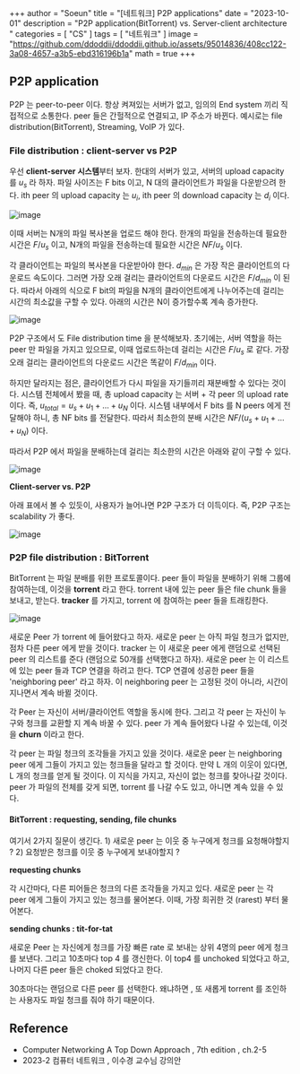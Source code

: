 +++
author = "Soeun"
title = "[네트워크] P2P applications"
date = "2023-10-01"
description = "P2P application(BitTorrent) vs. Server-client architecture "
categories = [
    "CS"
]
tags = [
    "네트워크"
]
image = "https://github.com/ddoddii/ddoddii.github.io/assets/95014836/408cc122-3a08-4657-a3b5-ebd316196b1a"
math = true
+++

## P2P application
P2P 는 peer-to-peer 이다. 항상 켜져있는 서버가 없고, 임의의 End system 끼리 직접적으로 소통한다. peer 들은 간헐적으로 연결되고, IP 주소가 바뀐다. 예시로는 file distribution(BitTorrent), Streaming, VoIP 가 있다. 

### File distribution : client-server vs P2P

우선 **client-server 시스템**부터 보자. 한대의 서버가 있고, 서버의 upload capacity 를  $u_s$ 라 하자. 파일 사이즈는 F bits 이고, N 대의 클라이언트가 파일을 다운받으려 한다. ith peer 의 upload capacity 는 $u_i$, ith peer 의 download capacity 는 $d_i$ 이다.  

![image](https://github.com/ddoddii/ddoddii.github.io/assets/95014836/5f5b4cc0-5cf2-4295-8eac-3b85f0640c60)

이때 서버는 N개의 파일 복사본을 업로드 해야 한다. 한개의 파일을 전송하는데 필요한 시간은 $F/u_s$ 이고, N개의 파일을 전송하는데 필요한 시간은 $NF/u_s$ 이다. 

각 클라이언트는 파일의 복사본을 다운받아야 한다. $d_{min}$ 은 가장 작은 클라이언트의 다운로드 속도이다. 그러면 가장 오래 걸리는 클라이언트의 다운로드 시간은 $F/d_{min}$ 이 된다. 따라서 아래의 식으로 F bit의 파일을 N개의 클라이언트에게 나누어주는데 걸리는 시간의 최소값을 구할 수 있다. 아래의 시간은 N이 증가할수록 계속 증가한다. 

![image](https://github.com/ddoddii/ddoddii.github.io/assets/95014836/903b55cb-8483-446f-9027-bbc7a1185241)

P2P 구조에서 도 File distribution time 을 분석해보자. 초기에는, 서버 역할을 하는 peer 만 파일을 가지고 있으므로, 이때 업로드하는데 걸리는 시간은 $F/u_s$ 로 같다. 가장 오래 걸리는 클라이언트의 다운로드 시간은 똑같이 $F/d_{min}$ 이다. 

하지만 달라지는 점은, 클라이언트가 다시 파일을 자기들끼리 재분배할 수 있다는 것이다. 시스템 전체에서 봤을 때, 총 upload capacity 는 서버 + 각 peer 의 upload rate 이다. 즉, $u_{total} = u_{s}+ u_{1} + ... + u_N$ 이다. 시스템 내부에서 F bits 를 N peers 에게 전달해야 하니, 총 NF bits 를 전달한다. 따라서 최소한의 분배 시간은 $NF/(u_s+u_1+...+u_N)$ 이다. 

따라서 P2P 에서 파일을 분배하는데 걸리는 최소한의 시간은 아래와 같이 구할 수 있다. 

![image](https://github.com/ddoddii/ddoddii.github.io/assets/95014836/69999e2d-59ad-4d86-822f-db8183522851)

**Client-server vs. P2P**

아래 표에서 볼 수 있듯이, 사용자가 늘어나면 P2P 구조가 더 이득이다. 즉, P2P 구조는 scalability 가 좋다. 

![image](https://github.com/ddoddii/ddoddii.github.io/assets/95014836/beb8ffd2-557f-47e5-a912-adc8214e283d)

### P2P file distribution : BitTorrent

BitTorrent 는 파일 분배를 위한 프로토콜이다. peer 들이 파일을 분배하기 위해 그룹에 참여하는데, 이것을 **torrent** 라고 한다. torrent 내에 있는 peer 들은 file chunk 들을 보내고, 받는다.  **tracker** 를 가지고, torrent 에 참여하는 peer 들을 트래킹한다. 

![image](https://github.com/ddoddii/ddoddii.github.io/assets/95014836/25c489af-4df7-422a-9566-316fb757b2dc)

새로운 Peer 가 torrent 에 들어왔다고 하자. 새로운 peer 는 아직 파일 청크가 없지만, 점차 다른 peer 에게 받을 것이다. tracker 는 이 새로운 peer 에게 랜덤으로 선택된 peer 의 리스트를 준다 (랜덤으로 50개를 선택했다고 하자). 새로운 peer 는 이 리스트에 있는 peer 들과 TCP 연결을 하려고 한다. TCP 연결에 성공한 peer 들을 'neighboring peer' 라고 하자. 이 neighboring peer 는 고정된 것이 아니라, 시간이 지나면서 계속 바뀔 것이다. 

각 Peer 는 자신이 서버/클라이언트 역할을 동시에 한다. 그리고 각 peer 는 자신이 누구와 청크를 교환할 지 계속 바꿀 수 있다. peer 가 계속 들어왔다 나갈 수 있는데, 이것을 **churn** 이라고 한다. 

각 peer 는 파일 청크의 조각들을 가지고 있을 것이다. 새로운 peer 는 neighboring peer 에게 그들이 가지고 있는 청크들을 달라고 할 것이다. 만약 L 개의 이웃이 있다면, L 개의 청크를 얻게 될 것이다. 이 지식을 가지고, 자신이 없는 청크를 찾아나갈 것이다. peer 가 파일의 전체를 갖게 되면, torrent 를 나갈 수도 있고, 아니면 계속 있을 수 있다. 

#### BitTorrent : requesting, sending, file chunks

여기서 2가지 질문이 생긴다. 1) 새로운 peer 는 이웃 중 누구에게 청크를 요청해야할지 ? 2) 요청받은 청크를 이웃 중 누구에게 보내야할지 ?

**requesting chunks**

각 시간마다, 다른 피어들은 청크의 다른 조각들을 가지고 있다. 새로운 peer 는 각 peer 에게 그들이 가지고 있는 청크를 물어본다. 이때, 가장 희귀한 것 (rarest) 부터 물어본다. 

**sending chunks : tit-for-tat**

새로운 Peer 는 자신에게 청크를 가장 빠른 rate 로 보내는 상위 4명의 peer 에게 청크를 보낸다. 그리고 10초마다 top 4 를 갱신한다. 이 top4 를 unchoked 되었다고 하고, 나머지 다른 peer 들은 choked 되었다고 한다. 

30초마다는 랜덤으로 다른 peer 를 선택한다. 왜냐하면 , 또 새롭게 torrent 를 조인하는 사용자도 파일 청크를 줘야 하기 때문이다. 

## Reference
- Computer Networking A Top Down Approach , 7th edition , ch.2-5
- 2023-2 컴퓨터 네트워크 , 이수경 교수님 강의안 